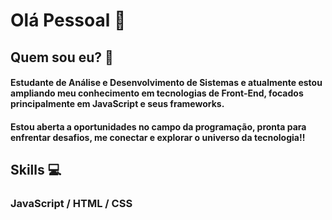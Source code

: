 # Olá Pessoal 👋 
## Quem sou eu? 💓
#### Estudante de Análise e Desenvolvimento de Sistemas e atualmente estou ampliando meu conhecimento em tecnologias de Front-End, focados principalmente em JavaScript e seus frameworks. 

#### Estou aberta a oportunidades no campo da programação, pronta para enfrentar desafios, me conectar e explorar o universo da tecnologia!!

## Skills 💻

### JavaScript / HTML / CSS
